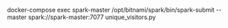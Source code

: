docker-compose exec spark-master /opt/bitnami/spark/bin/spark-submit --master spark://spark-master:7077 unique_visitors.py

